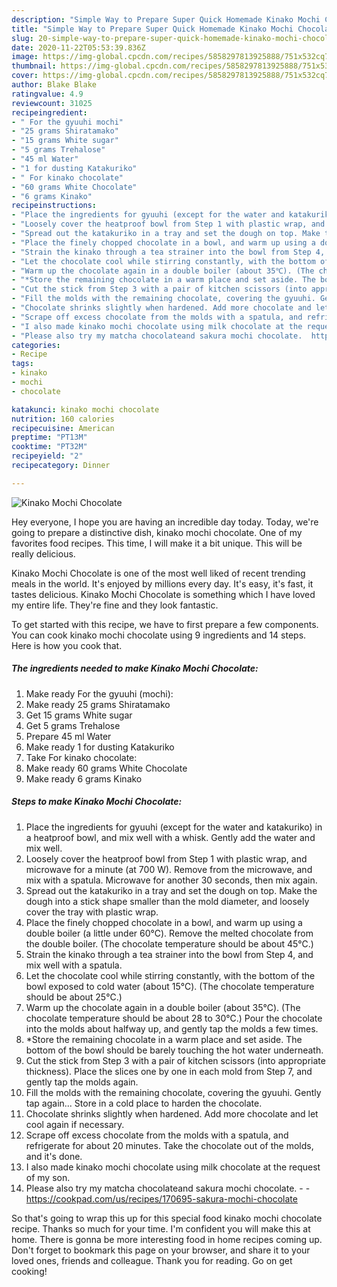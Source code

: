 ```yaml
---
description: "Simple Way to Prepare Super Quick Homemade Kinako Mochi Chocolate"
title: "Simple Way to Prepare Super Quick Homemade Kinako Mochi Chocolate"
slug: 20-simple-way-to-prepare-super-quick-homemade-kinako-mochi-chocolate
date: 2020-11-22T05:53:39.836Z
image: https://img-global.cpcdn.com/recipes/5858297813925888/751x532cq70/kinako-mochi-chocolate-recipe-main-photo.jpg
thumbnail: https://img-global.cpcdn.com/recipes/5858297813925888/751x532cq70/kinako-mochi-chocolate-recipe-main-photo.jpg
cover: https://img-global.cpcdn.com/recipes/5858297813925888/751x532cq70/kinako-mochi-chocolate-recipe-main-photo.jpg
author: Blake Blake
ratingvalue: 4.9
reviewcount: 31025
recipeingredient:
- " For the gyuuhi mochi"
- "25 grams Shiratamako"
- "15 grams White sugar"
- "5 grams Trehalose"
- "45 ml Water"
- "1 for dusting Katakuriko"
- " For kinako chocolate"
- "60 grams White Chocolate"
- "6 grams Kinako"
recipeinstructions:
- "Place the ingredients for gyuuhi (except for the water and katakuriko) in a heatproof bowl, and mix well with a whisk. Gently add the water and mix well."
- "Loosely cover the heatproof bowl from Step 1 with plastic wrap, and microwave for a minute (at 700 W). Remove from the microwave, and mix with a spatula. Microwave for another 30 seconds, then mix again."
- "Spread out the katakuriko in a tray and set the dough on top. Make the dough into a stick shape smaller than the mold diameter, and loosely cover the tray with plastic wrap."
- "Place the finely chopped chocolate in a bowl, and warm up using a double boiler (a little under 60℃). Remove the melted chocolate from the double boiler. (The chocolate temperature should be about 45℃.)"
- "Strain the kinako through a tea strainer into the bowl from Step 4, and mix well with a spatula."
- "Let the chocolate cool while stirring constantly, with the bottom of the bowl exposed to cold water (about 15℃). (The chocolate temperature should be about 25℃.)"
- "Warm up the chocolate again in a double boiler (about 35℃). (The chocolate temperature should be about 28 to 30℃.) Pour the chocolate into the molds about halfway up, and gently tap the molds a few times."
- "*Store the remaining chocolate in a warm place and set aside. The bottom of the bowl should be barely touching the hot water underneath."
- "Cut the stick from Step 3 with a pair of kitchen scissors (into appropriate thickness). Place the slices one by one in each mold from Step 7, and gently tap the molds again."
- "Fill the molds with the remaining chocolate, covering the gyuuhi. Gently tap again... Store in a cold place to harden the chocolate."
- "Chocolate shrinks slightly when hardened. Add more chocolate and let cool again if necessary."
- "Scrape off excess chocolate from the molds with a spatula, and refrigerate for about 20 minutes. Take the chocolate out of the molds, and it&#39;s done."
- "I also made kinako mochi chocolate using milk chocolate at the request of my son."
- "Please also try my matcha chocolateand sakura mochi chocolate.  https://cookpad.com/us/recipes/170695-sakura-mochi-chocolate"
categories:
- Recipe
tags:
- kinako
- mochi
- chocolate

katakunci: kinako mochi chocolate 
nutrition: 160 calories
recipecuisine: American
preptime: "PT13M"
cooktime: "PT32M"
recipeyield: "2"
recipecategory: Dinner

---
```



![Kinako Mochi Chocolate](https://img-global.cpcdn.com/recipes/5858297813925888/751x532cq70/kinako-mochi-chocolate-recipe-main-photo.jpg)

Hey everyone, I hope you are having an incredible day today. Today, we're going to prepare a distinctive dish, kinako mochi chocolate. One of my favorites food recipes. This time, I will make it a bit unique. This will be really delicious.

Kinako Mochi Chocolate is one of the most well liked of recent trending meals in the world. It's enjoyed by millions every day. It's easy, it's fast, it tastes delicious. Kinako Mochi Chocolate is something which I have loved my entire life. They're fine and they look fantastic.




To get started with this recipe, we have to first prepare a few components. You can cook kinako mochi chocolate using 9 ingredients and 14 steps. Here is how you cook that.

<!--inarticleads1-->

##### The ingredients needed to make Kinako Mochi Chocolate:

1. Make ready  For the gyuuhi (mochi):
1. Make ready 25 grams Shiratamako
1. Get 15 grams White sugar
1. Get 5 grams Trehalose
1. Prepare 45 ml Water
1. Make ready 1 for dusting Katakuriko
1. Take  For kinako chocolate:
1. Make ready 60 grams White Chocolate
1. Make ready 6 grams Kinako




<!--inarticleads2-->

##### Steps to make Kinako Mochi Chocolate:

1. Place the ingredients for gyuuhi (except for the water and katakuriko) in a heatproof bowl, and mix well with a whisk. Gently add the water and mix well.
1. Loosely cover the heatproof bowl from Step 1 with plastic wrap, and microwave for a minute (at 700 W). Remove from the microwave, and mix with a spatula. Microwave for another 30 seconds, then mix again.
1. Spread out the katakuriko in a tray and set the dough on top. Make the dough into a stick shape smaller than the mold diameter, and loosely cover the tray with plastic wrap.
1. Place the finely chopped chocolate in a bowl, and warm up using a double boiler (a little under 60℃). Remove the melted chocolate from the double boiler. (The chocolate temperature should be about 45℃.)
1. Strain the kinako through a tea strainer into the bowl from Step 4, and mix well with a spatula.
1. Let the chocolate cool while stirring constantly, with the bottom of the bowl exposed to cold water (about 15℃). (The chocolate temperature should be about 25℃.)
1. Warm up the chocolate again in a double boiler (about 35℃). (The chocolate temperature should be about 28 to 30℃.) Pour the chocolate into the molds about halfway up, and gently tap the molds a few times.
1. *Store the remaining chocolate in a warm place and set aside. The bottom of the bowl should be barely touching the hot water underneath.
1. Cut the stick from Step 3 with a pair of kitchen scissors (into appropriate thickness). Place the slices one by one in each mold from Step 7, and gently tap the molds again.
1. Fill the molds with the remaining chocolate, covering the gyuuhi. Gently tap again... Store in a cold place to harden the chocolate.
1. Chocolate shrinks slightly when hardened. Add more chocolate and let cool again if necessary.
1. Scrape off excess chocolate from the molds with a spatula, and refrigerate for about 20 minutes. Take the chocolate out of the molds, and it&#39;s done.
1. I also made kinako mochi chocolate using milk chocolate at the request of my son.
1. Please also try my matcha chocolateand sakura mochi chocolate. -  - https://cookpad.com/us/recipes/170695-sakura-mochi-chocolate




So that's going to wrap this up for this special food kinako mochi chocolate recipe. Thanks so much for your time. I'm confident you will make this at home. There is gonna be more interesting food in home recipes coming up. Don't forget to bookmark this page on your browser, and share it to your loved ones, friends and colleague. Thank you for reading. Go on get cooking!
